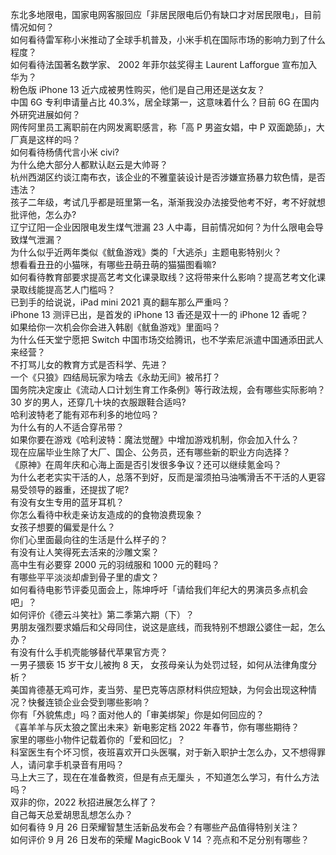 东北多地限电，国家电网客服回应「非居民限电后仍有缺口才对居民限电」，目前情况如何？  
如何看待雷军称小米推动了全球手机普及，小米手机在国际市场的影响力到了什么程度？  
如何看待法国著名数学家、 2002 年菲尔兹奖得主 Laurent Lafforgue 宣布加入华为？  
粉色版 iPhone 13 近六成被男性购买，他们是自己用还是送女友？  
中国 6G 专利申请量占比 40.3%，居全球第一，这意味着什么？目前 6G 在国内外研究进展如何？  
网传阿里员工离职前在内网发离职感言，称「高 P 男盗女娼，中 P 双面跪舔」，大厂真是这样的吗？  
如何看待杨倩代言小米 civi?  
为什么绝大部分人都默认赵云是大帅哥？  
杭州西湖区约谈江南布衣，该企业的不雅童装设计是否涉嫌宣扬暴力软色情，是否违法？  
孩子二年级，考试几乎都是班里第一名，渐渐我没办法接受他考不好，考不好就想批评他，怎么办?  
辽宁辽阳一企业因限电发生煤气泄漏 23 人中毒，目前情况如何？为什么限电会导致煤气泄漏？  
为什么似乎近两年类似《鱿鱼游戏》类的「大逃杀」主题电影特别火？  
想看看丑丑的小猫咪，有哪些丑萌丑萌的猫猫图看嘛?  
如何看待教育部要求提高艺考文化课录取线？这将带来什么影响？提高艺考文化课录取线能提高艺人门槛吗？  
已到手的给说说，iPad mini 2021 真的翻车那么严重吗？  
iPhone 13 测评已出，是首发的 iPhone 13 香还是双十一的 iPhone 12 香呢？  
如果给你一次机会你会进入韩剧《鱿鱼游戏》里面吗？  
为什么任天堂宁愿把 Switch 中国市场交给腾讯，也不学索尼派遣中国通添田武人来经营？  
不打骂儿女的教育方式是否科学、先进？  
一个《只狼》四结局玩家为啥去《永劫无间》被吊打？  
国务院决定废止《流动人口计划生育工作条例》等行政法规，会有哪些实际影响？  
30 岁的男人，还穿几十块的衣服跟鞋合适吗?  
哈利波特老了能有邓布利多的地位吗？  
为什么有的人不适合穿吊带？  
如果你要在游戏《哈利波特：魔法觉醒》中增加游戏机制，你会加入什么？  
现在应届毕业生除了大厂、国企、公务员，还有哪些新的职业方向选择？  
《原神》在周年庆和心海上面是否引发很多争议？还可以继续氪金吗？  
为什么老老实实干活的人，总落不到好，反而是溜须拍马油嘴滑舌不干活的人更容易受领导的器重，还提拔了呢?  
有没有女生专用的蓝牙耳机？  
你怎么看待中秋走亲访友造成的的食物浪费现象？  
女孩子想要的偏爱是什么？  
你们心里面最向往的生活是什么样子的？  
有没有让人笑得死去活来的沙雕文案？  
高中生有必要穿 2000 元的羽绒服和 1000 元的鞋吗？  
有哪些平平淡淡却虐到骨子里的虐文？  
如何看待电影节评委见面会上，陈坤呼吁「请给我们年纪大的男演员多点机会吧」？  
如何评价《德云斗笑社》第二季第六期（下）？  
男朋友强烈要求婚后和父母同住，说这是底线，而我特别不想跟公婆住一起，怎么办？  
有没有什么手机壳能够替代苹果官方壳？  
一男子猥亵 15 岁干女儿被拘 8 天， 女孩母亲认为处罚过轻，如何从法律角度分析？  
美国肯德基无鸡可炸，麦当劳、星巴克等店原材料供应短缺，为何会出现这种情况？快餐连锁企业会受到哪些影响？  
你有「外貌焦虑」吗？面对他人的「审美绑架」你是如何回应的？  
《喜羊羊与灰太狼之筐出未来》新电影定档 2022 年春节，你有哪些期待？  
家里的哪些小物件记载着你的「爱和回忆」？  
科室医生有个坏习惯，夜班喜欢开口头医嘱，对于新入职护士怎么办，又不想得罪人，请问拿手机录音有用吗？  
马上大三了，现在在准备教资，但是有点无厘头 ，不知道怎么学习，有什么方法吗？  
双非的你，2022 秋招进展怎么样了？  
自己每天总爱胡思乱想怎么办？  
如何看待 9 月 26 日荣耀智慧生活新品发布会？有哪些产品值得特别关注？  
如何评价 9 月 26 日发布的荣耀 MagicBook V 14 ？亮点和不足分别有哪些？  
